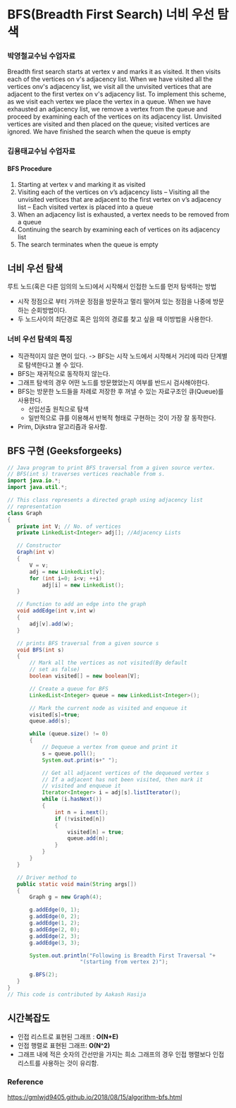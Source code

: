# BFS(Breadth First Search) 너비 우선 탐색
### 박영철교수님 수업자료
Breadth first search starts at vertex v and marks it as visited. It then visits each of the vertices on v's adjacency list. When we have visited all the vertices onv's adjacency list, we visit all the unvisited vertices that are adjacent to the first vertex on v's adjacency list. To implement this scheme, as we visit each vertex we place the vertex in a queue. When we have exhausted an adjacency list, we remove a vertex from the queue and proceed by examining each of the vertices on its adjacency list. Unvisited vertices are visited and then placed on the queue; visited vertices are ignored. We have finished the search when the queue is empty

### 김용태교수님 수업자료
#### BFS Procedure 
1) Starting at vertex v and marking it as visited
2) Visiting each of the vertices on v’s adjacency lists
– Visiting all the unvisited vertices that are adjacent to the first vertex on v’s
adjacency list
– Each visited vertex is placed into a queue
3) When an adjacency list is exhausted, a vertex needs to be removed from
a queue
4) Continuing the search by examining each of vertices on its adjacency list
5) The search terminates when the queue is empty


## 너비 우선 탐색
루트 노드(혹은 다른 임의의 노드)에서 시작해서 인접한 노드를 먼저 탐색하는 방법
 + 시작 정점으로 부터 가까운 정점을 방문하고 멀리 떨어져 있는 정점을 나중에 방문하는 순회방법이다.
 + 두 노드사이의 최단경로 혹은 임의의 경로를 찾고 싶을 때 이방법을 사용한다.
 ### 너비 우선 탐색의 특징
 + 직관적이지 않은 면이 있다. -> BFS는 시작 노드에서 시작해서 거리에 따라 단계별로 탐색한다고 볼 수 있다.
 + BFS는 재귀적으로 동작하지 않는다.
 + 그래프 탐색의 경우 어떤 노드를 방문했었는지 여부를 반드시 검사해야한다.
 + BFS는 방문한 노드들을 차례로 저장한 후 꺼낼 수 있는 자료구조인 큐(Queue)를 사용한다.
   + 선입선출 원칙으로 탐색
   + 일반적으로 큐를 이용해서 반복적 형태로 구현하는 것이 가장 잘 동작한다.
 + Prim, Dijkstra 알고리즘과 유사함.

 ## BFS 구현 (Geeksforgeeks)
 ```java
 // Java program to print BFS traversal from a given source vertex. 
// BFS(int s) traverses vertices reachable from s. 
import java.io.*; 
import java.util.*; 

// This class represents a directed graph using adjacency list 
// representation 
class Graph 
{ 
	private int V; // No. of vertices 
	private LinkedList<Integer> adj[]; //Adjacency Lists 

	// Constructor 
	Graph(int v) 
	{ 
		V = v; 
		adj = new LinkedList[v]; 
		for (int i=0; i<v; ++i) 
			adj[i] = new LinkedList(); 
	} 

	// Function to add an edge into the graph 
	void addEdge(int v,int w) 
	{ 
		adj[v].add(w); 
	} 

	// prints BFS traversal from a given source s 
	void BFS(int s) 
	{ 
		// Mark all the vertices as not visited(By default 
		// set as false) 
		boolean visited[] = new boolean[V]; 

		// Create a queue for BFS 
		LinkedList<Integer> queue = new LinkedList<Integer>(); 

		// Mark the current node as visited and enqueue it 
		visited[s]=true; 
		queue.add(s); 

		while (queue.size() != 0) 
		{ 
			// Dequeue a vertex from queue and print it 
			s = queue.poll(); 
			System.out.print(s+" "); 

			// Get all adjacent vertices of the dequeued vertex s 
			// If a adjacent has not been visited, then mark it 
			// visited and enqueue it 
			Iterator<Integer> i = adj[s].listIterator(); 
			while (i.hasNext()) 
			{ 
				int n = i.next(); 
				if (!visited[n]) 
				{ 
					visited[n] = true; 
					queue.add(n); 
				} 
			} 
		} 
	} 

	// Driver method to 
	public static void main(String args[]) 
	{ 
		Graph g = new Graph(4); 

		g.addEdge(0, 1); 
		g.addEdge(0, 2); 
		g.addEdge(1, 2); 
		g.addEdge(2, 0); 
		g.addEdge(2, 3); 
		g.addEdge(3, 3); 

		System.out.println("Following is Breadth First Traversal "+ 
						"(starting from vertex 2)"); 

		g.BFS(2); 
	} 
} 
// This code is contributed by Aakash Hasija 
```

## 시간복잡도
+ 인접 리스트로 표현된 그래프 : **O(N+E)**
+ 인접 행렬로 표현된 그래프: **O(N^2)**
+ 그래프 내에 적은 숫자의 간선만을 가지는 희소 그래프의 경우 인접 행렬보다 인접리스트를 사용하는 것이 유리함.


### Reference
 https://gmlwjd9405.github.io/2018/08/15/algorithm-bfs.html
